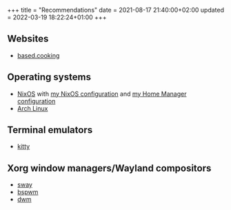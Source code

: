 +++
title = "Recommendations"
date = 2021-08-17 21:40:00+02:00
updated = 2022-03-19 18:22:24+01:00
+++
## Websites

- [based.cooking](https://based.cooking)

## Operating systems

- [NixOS](https://nixos.org/) with [my NixOS configuration](https://codeberg.org/papojari/nixos-config) and [my Home Manager configuration](https://codeberg.org/papojari/home-manager-config)
- [Arch Linux](https://archlinux.org/)

## Terminal emulators

- [kitty](https://sw.kovidgoyal.net/kitty/)

## Xorg window managers/Wayland compositors

- [sway](https://github.com/swaywm/sway)
- [bspwm](https://github.com/baskerville/bspwm)
- [dwm](https://dwm.suckless.org/)
